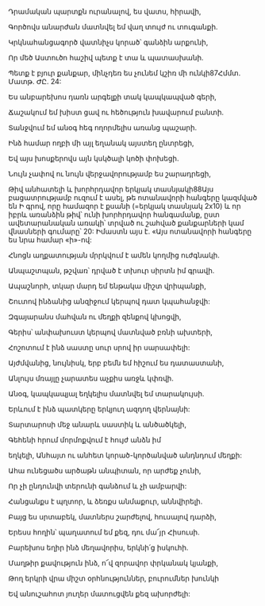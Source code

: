 Դրամական պարտքն ուրանալով, ես վատս, հիրավի,

Գործովս անարժան մատնվել եմ վաղ տույժ ու տուգանքի.

Կրկնահանցագործ վատնիչս կորած՝ գանձին արքունի,

Որ մեծ Աստուծո հաշիվ պետք է տա և պատասխանի.

Պետք է բյուր քանքար, մինչդեռ ես չունեմ կշիռ մի ունկի87Հմմտ. Մատթ. ԺԸ. 24:

Ես անբարեխոս դառն արգելքի տակ կապկապված գերի,

Ճաշակում եմ խիստ ցավ ու հեծություն խավարում բանտի.

Տանջվում եմ անօգ հեգ ողորմելիս առանց պաշարի.

Ինձ համար ողբի մի այլ եղանակ այստեղ ընտրեցի,

Եվ այս խոսքերովս այն կսկծալի կոծի փոխեցի.

Նույն չափով ու նույն վերջավորությամբ ես շարադրեցի,

Թիվ անհատելի և խորհրդավոր երկյակ տասնյակի88Այս բացատրությամբ ուզում է ասել, թե ոտանավորի հանգերը կազմված են Ի գրով, որը համազոր է քսանի (=երկյակ տասնյակ 2x10) և որ իբրև առանձին թիվ՝ ունի խորհրդավոր հանգամանք, ըստ ավետարանական առակի՝ տրված ու շահված քանքարների կամ վնասների գումարը՝ 20: Իմաստն այս է. «Այս ոտանավորի հանգերը ես նրա համար «ի»-ով:

Հնոցն աղքատության մրրկվում է ամեն կողմից ուժգնակի.

Անպաշտպան, թշվառ՝ դրված է տխուր սիրտն իմ գրավի.

Ապաշնորհ, տկար մարդ եմ ենթակա միշտ վրիպանքի,

Շուտով ինձանից անզիջում կերպով դատ կպահանջվի:

Զգայարանս մահվան ու մեղքի զենքով կխոցվի,

Գերիս՝ անփախուստ կերպով մատնված բռնի ախտերի,

Հոշոտում է ինձ սաստը սուր սրով իր սարսափելի:

Այժմվանից, նույնիսկ, երբ բեմն եմ հիշում ես դատաստանի,

Անլույս մռայլը չարատես աչքիս առջև կփռվի.

Անօգ, կապկապյալ եղկելիս մատնվել եմ տարակույսի.

Երևում է ինձ պատկերը երկյուղ ազդող վերնայնի:

Տարտարոսի մեջ անարև սաստիկ և անծածկելի,

Գեհենի հրում մորմոքվում է հույժ անձն իմ

եղկելի, Անհայտ ու անհետ կորած-կործանված անդնդում մեղքի:

Ահա ունեցածս արծաթն անպիտան, որ արժեք չունի,

Որ չի ընդունվի տերունի գանձում և չի ամբարվի:

Հանցանքս է պղտոր, և ձեռքս անմաքուր, աննվիրելի.

Բայց ես սրտաբեկ, մատներս շարժելով, հուսալով դարձի,

Երեսս հողին՝ պաղատում եմ քեզ, դու մա՜յր Հիսուսի.

Բարեխոս եղիր ինձ մեղավորիս, երկնի՛ց իսկուհի.

Մաղթիր քավություն ինձ, ո՜վ զորավոր փրկանակ կյանքի,

Թող երկրի վրա միշտ օրհնություններ, բուրումներ խունկի

Եվ անուշահոտ յուղեր մատուցվեն քեզ ախորժելի:
